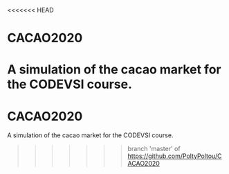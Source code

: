 <<<<<<< HEAD
# CACAO2020

A simulation of the cacao market for the CODEVSI course.
=======
# CACAO2020

A simulation of the cacao market for the CODEVSI course.
>>>>>>> branch 'master' of https://github.com/PoltyPoltou/CACAO2020

